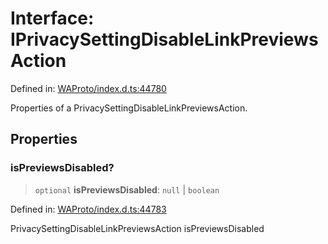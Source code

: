 # Interface: IPrivacySettingDisableLinkPreviewsAction

Defined in: [WAProto/index.d.ts:44780](https://github.com/Fokusdotid/Baileys/blob/039f28db78950e3bac7c407f144ea390dcdf207d/WAProto/index.d.ts#L44780)

Properties of a PrivacySettingDisableLinkPreviewsAction.

## Properties

### isPreviewsDisabled?

> `optional` **isPreviewsDisabled**: `null` \| `boolean`

Defined in: [WAProto/index.d.ts:44783](https://github.com/Fokusdotid/Baileys/blob/039f28db78950e3bac7c407f144ea390dcdf207d/WAProto/index.d.ts#L44783)

PrivacySettingDisableLinkPreviewsAction isPreviewsDisabled
